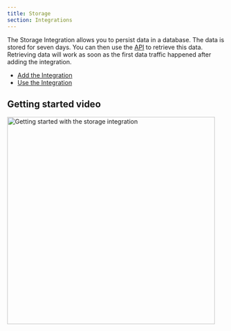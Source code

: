 ```yaml
---
title: Storage
section: Integrations
---
```


The Storage Integration allows you to persist data in a database. The data is stored for seven days. You can then use the [API](api.md) to retrieve this data. Retrieving data will work as soon as the first data traffic happened after adding the integration.

* [Add the Integration](../integrations.md#add-an-integration)
* [Use the Integration](api.md)

## Getting started video

<a href="https://www.youtube.com/watch?v=kVf8GmCbOuE&index=3&list=PLM8eOeiKY7JVwrBYRHxsf9p0VM_dVapXl" target="_blank"><img src="https://www.thethingsnetwork.org/docs/applications/Storage-Integration.png" 
alt="Getting started with the storage integration" width="480" /></a>
